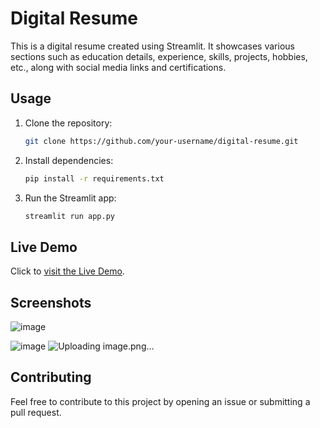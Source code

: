 # Digital Resume

This is a digital resume created using Streamlit. It showcases various sections such as education details, experience, skills, projects, hobbies, etc., along with social media links and certifications.

## Usage

1. Clone the repository:

    ```bash
    git clone https://github.com/your-username/digital-resume.git
    ```

2. Install dependencies:

    ```bash
    pip install -r requirements.txt
    ```

3. Run the Streamlit app:

    ```bash
    streamlit run app.py
    ```

## Live Demo


Click to [visit the Live Demo](https://digital-cv-5gyf.onrender.com/#animesh-maity).

## Screenshots

![image](https://github.com/animesh-am/resume/assets/115914707/97a1f7d3-6bd0-43f1-8a3b-b08655592181)

![image](https://github.com/animesh-am/resume/assets/115914707/b4d6a4cc-6429-47ac-acd2-1c96c3f19c0b)
![Uploading image.png…]()



## Contributing

Feel free to contribute to this project by opening an issue or submitting a pull request.
